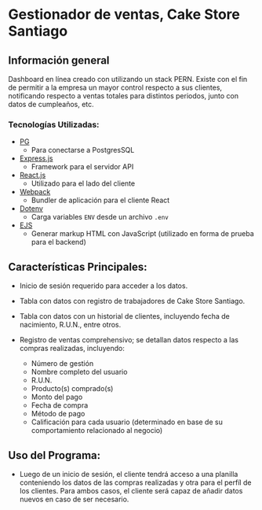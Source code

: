 # Gestionador de ventas, Cake Store Santiago

## Información general
Dashboard en línea creado con utilizando un stack PERN. Existe con el fin de permitir a la empresa un mayor control respecto a sus clientes, notificando respecto a ventas totales para distintos periodos, junto con datos de cumpleaños, etc.

### Tecnologías Utilizadas:
- [PG](https://www.npmjs.com/package/pg)
  * Para conectarse a PostgresSQL
- [Express.js](https://expressjs.com/)
  * Framework para el servidor API
- [React.js](https://facebook.github.io/react/)
  * Utilizado para el lado del cliente
- [Webpack](http://webpack.github.io/docs/)
  * Bundler de aplicación para el cliente React
- [Dotenv](https://github.com/motdotla/dotenv)
  * Carga variables `ENV` desde un archivo `.env`
- [EJS](https://ejs.co/)
  * Generar markup HTML con JavaScript (utilizado en forma de prueba para el backend)

## Características Principales:
- Inicio de sesión requerido para acceder a los datos.

- Tabla con datos con registro de trabajadores de Cake Store Santiago.

- Tabla con datos con un historial de clientes, incluyendo fecha de nacimiento, R.U.N., entre otros.

- Registro de ventas comprehensivo; se detallan datos respecto a las compras realizadas, incluyendo:
	* Número de gestión
	* Nombre completo del usuario
	* R.U.N.
	* Producto(s) comprado(s)
	* Monto del pago
	* Fecha de compra
	* Método de pago
	* Calificación para cada usuario (determinado en base de su comportamiento relacionado al negocio)

## Uso del Programa:
- Luego de un inicio de sesión, el cliente tendrá acceso a una planilla conteniendo los datos de las compras realizadas y otra para el perfíl de los clientes. Para ambos casos, el cliente será capaz de añadir datos nuevos en caso de ser necesario.
